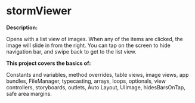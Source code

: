 # stormViewer

**Description:**

Opens with a list view of images. When any of the items are clicked, the image will slide in from the right. You can tap on the screen to hide navigation bar, and swipe back to get to the list view.

**This project covers the basics of:**

Constants and variables, method overrides, table views, image views, app bundles, FileManager, typecasting, arrays, loops, optionals, view controllers, storyboards, outlets, Auto Layout, UIImage, hidesBarsOnTap, safe area margins.
